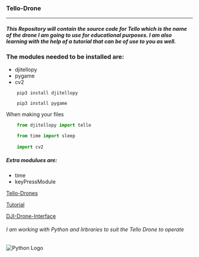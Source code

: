 ### Tello-Drone
___
#### *This Repository will contain the source code for Tello which is the name of the drone I am going to use for educational purposes. I am also learning with the help of a tutorial that can be of use to you as well.*

### The modules needed to be installed are:
* djitellopy
* pygame
* cv2

```
    pip3 install djitellopy

    pip3 install pygame
```
When making your files
```python
    from djitellopy import tello

    from time import sleep
    
    import cv2
```
##### Extra modulues are:
* time
* keyPressModule

[Tello-Drones](https://www.ryzerobotics.com/tello
"Website") 

[Tutorial](https://www.youtube.com/watch?v=LmEcyQnfpDA
"Approx 3 hours long")

[DJI-Drone-Interface](https://github.com/damiafuentes/DJITelloPy)

###### *I am working with Python and lirbraries to suit the Tello Drone to operate*

![Python Logo](https://logos-download.com/wp-content/uploads/2016/10/Python_logo_icon.png)
